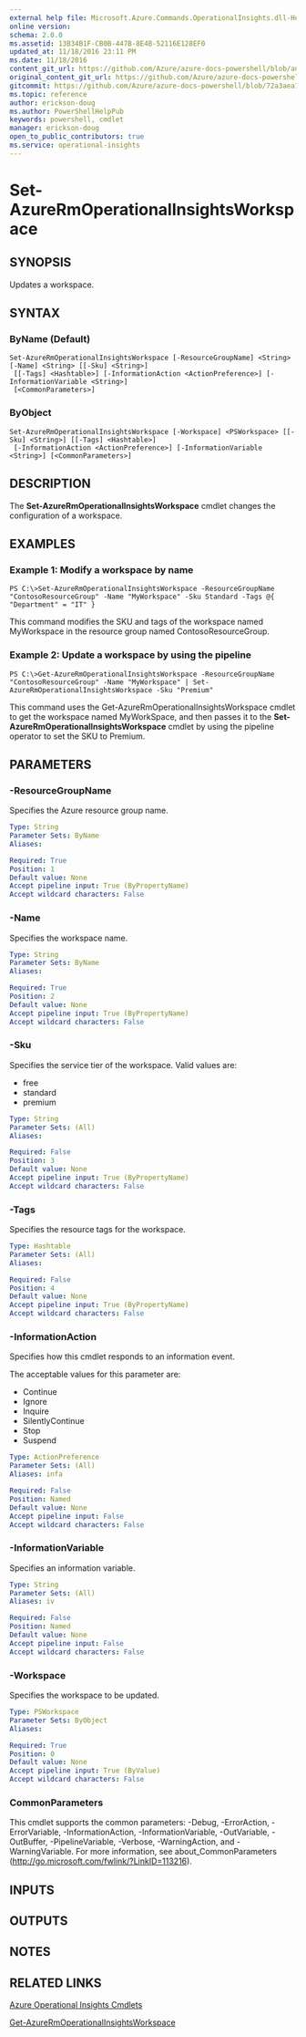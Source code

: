 ```yaml
---
external help file: Microsoft.Azure.Commands.OperationalInsights.dll-Help.xml
online version:
schema: 2.0.0
ms.assetid: 13B34B1F-CB0B-447B-8E4B-52116E128EF0
updated_at: 11/18/2016 23:11 PM
ms.date: 11/18/2016
content_git_url: https://github.com/Azure/azure-docs-powershell/blob/anne052617/azureps-cmdlets-docs/ResourceManager/AzureRM.OperationalInsights/v2.1.0/Set-AzureRmOperationalInsightsWorkspace.md
original_content_git_url: https://github.com/Azure/azure-docs-powershell/blob/anne052617/azureps-cmdlets-docs/ResourceManager/AzureRM.OperationalInsights/v2.1.0/Set-AzureRmOperationalInsightsWorkspace.md
gitcommit: https://github.com/Azure/azure-docs-powershell/blob/72a3aea1f1ed5e83ed5c6c8596a219daeabbbe22
ms.topic: reference
author: erickson-doug
ms.author: PowerShellHelpPub
keywords: powershell, cmdlet
manager: erickson-doug
open_to_public_contributors: true
ms.service: operational-insights
---
```


# Set-AzureRmOperationalInsightsWorkspace

## SYNOPSIS
Updates a workspace.

## SYNTAX

### ByName (Default)
```
Set-AzureRmOperationalInsightsWorkspace [-ResourceGroupName] <String> [-Name] <String> [[-Sku] <String>]
 [[-Tags] <Hashtable>] [-InformationAction <ActionPreference>] [-InformationVariable <String>]
 [<CommonParameters>]
```

### ByObject
```
Set-AzureRmOperationalInsightsWorkspace [-Workspace] <PSWorkspace> [[-Sku] <String>] [[-Tags] <Hashtable>]
 [-InformationAction <ActionPreference>] [-InformationVariable <String>] [<CommonParameters>]
```

## DESCRIPTION
The **Set-AzureRmOperationalInsightsWorkspace** cmdlet changes the configuration of a workspace.

## EXAMPLES

### Example 1: Modify a workspace by name
```
PS C:\>Set-AzureRmOperationalInsightsWorkspace -ResourceGroupName "ContosoResourceGroup" -Name "MyWorkspace" -Sku Standard -Tags @{ "Department" = "IT" }
```

This command modifies the SKU and tags of the workspace named MyWorkspace in the resource group named ContosoResourceGroup.

### Example 2: Update a workspace by using the pipeline
```
PS C:\>Get-AzureRmOperationalInsightsWorkspace -ResourceGroupName "ContosoResourceGroup" -Name "MyWorkspace" | Set-AzureRmOperationalInsightsWorkspace -Sku "Premium"
```

This command uses the Get-AzureRmOperationalInsightsWorkspace cmdlet to get the workspace named MyWorkSpace, and then passes it to the **Set-AzureRmOperationalInsightsWorkspace** cmdlet by using the pipeline operator to set the SKU to Premium.

## PARAMETERS

### -ResourceGroupName
Specifies the Azure resource group name.

```yaml
Type: String
Parameter Sets: ByName
Aliases: 

Required: True
Position: 1
Default value: None
Accept pipeline input: True (ByPropertyName)
Accept wildcard characters: False
```

### -Name
Specifies the workspace name.

```yaml
Type: String
Parameter Sets: ByName
Aliases: 

Required: True
Position: 2
Default value: None
Accept pipeline input: True (ByPropertyName)
Accept wildcard characters: False
```

### -Sku
Specifies the service tier of the workspace.
Valid values are: 

- free
- standard
- premium

```yaml
Type: String
Parameter Sets: (All)
Aliases: 

Required: False
Position: 3
Default value: None
Accept pipeline input: True (ByPropertyName)
Accept wildcard characters: False
```

### -Tags
Specifies the resource tags for the workspace.

```yaml
Type: Hashtable
Parameter Sets: (All)
Aliases: 

Required: False
Position: 4
Default value: None
Accept pipeline input: True (ByPropertyName)
Accept wildcard characters: False
```

### -InformationAction
Specifies how this cmdlet responds to an information event.

The acceptable values for this parameter are:

- Continue
- Ignore
- Inquire
- SilentlyContinue
- Stop
- Suspend

```yaml
Type: ActionPreference
Parameter Sets: (All)
Aliases: infa

Required: False
Position: Named
Default value: None
Accept pipeline input: False
Accept wildcard characters: False
```

### -InformationVariable
Specifies an information variable.

```yaml
Type: String
Parameter Sets: (All)
Aliases: iv

Required: False
Position: Named
Default value: None
Accept pipeline input: False
Accept wildcard characters: False
```

### -Workspace
Specifies the workspace to be updated.

```yaml
Type: PSWorkspace
Parameter Sets: ByObject
Aliases: 

Required: True
Position: 0
Default value: None
Accept pipeline input: True (ByValue)
Accept wildcard characters: False
```

### CommonParameters
This cmdlet supports the common parameters: -Debug, -ErrorAction, -ErrorVariable, -InformationAction, -InformationVariable, -OutVariable, -OutBuffer, -PipelineVariable, -Verbose, -WarningAction, and -WarningVariable. For more information, see about_CommonParameters (http://go.microsoft.com/fwlink/?LinkID=113216).

## INPUTS

## OUTPUTS

## NOTES

## RELATED LINKS

[Azure Operational Insights Cmdlets](./AzureRM.OperationalInsights.md)

[Get-AzureRmOperationalInsightsWorkspace](./Get-AzureRmOperationalInsightsWorkspace.md)


